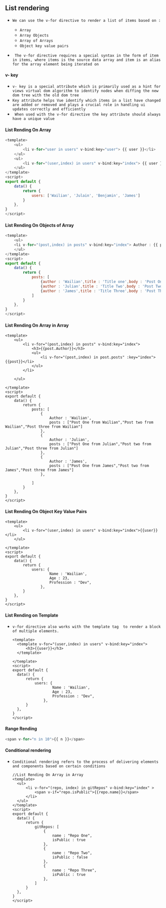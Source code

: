 ## List rendering

- `We can use the v-for directive to render a list of items based on :`
  - `Array `
  - `Array Objects`
  - `Array of Arrays`
  - `Object key value pairs`
  
- ` The v-for directive requires a special syntax in the form of item in items, where items is the source data array and item is an alias for the array element being iterated on`

  

#### v- key

- `v- key is a special attribute which is primarily used as a hint for views virtual dom algorithm to identify nodes when diffing the new dom tree with the old dom tree`
- `Key attribute helps Vue identify which items in a list have changed are added or removed and plays a crucial role in handling ui updates correctly and efficiently`
- ` When used with the v-for directive the key attribute should always have a unique value`





#### List Rending On Array 

```js
<template>
	<ul>
		<li v-for="user in users" v-bind:key="user"> {{ user }}</li>
	</ul>
	<ul>
		<li v-for="(user,index) in users" v-bind:key="index"> {{ user }}</li>
	</ul>
</template>
<script>
export default {
	data() {
		return {
			users: ['Wailian', 'Julain', 'Benjamin', 'James']
		}
	},
}
</script>
```





#### List Rending On Objects of Array  

```js
<template>
	<ul>
	<li v-for="(post,index) in posts" v-bind:key="index"> Author : {{ post.author }}. Title : {{post.title}}</li
	</ul>
</template>
<script>
export default {
	data() {
		return {
			posts: [
				{author : 'Wailian',title : 'Title one',body : 'Post One'},
				{author : 'Julian',title : 'Title Two',body : 'Post Two'},
				{author : 'James',title : 'Title Three',body : 'Post Three'}
			]
		}
	},
}
</script>
```





#### List Rending On Array  in Array

```vue
<template>
	<ul>
		<li v-for="(post,index) in posts" v-bind:key="index">
			<h3>{{post.Author}}</h3>
			<ul>
				<li v-for="(post,index) in post.posts" :key="index">{{post}}</li>
			</ul>
		</li>
	
	</ul>

</template>
<script>
export default {
	data() {
		return {
			posts: [
				{
					Author : 'Wailian',
					posts : ["Post One from Wailian","Post two from Wailian","Post three from Wailian"] 
				},
				{
					Author : 'Julian',
					posts : ["Post One from Julian","Post two from Julian","Post three from Julian"] 
				},
				{
					Author : 'James',
					posts : ["Post One from James","Post two from James","Post three from James"] 
				},

			]
		}
	},
}
</script>
```





#### List Rending On Object Key Value Pairs

```vue
<template>
	<ul>
		<li v-for="(user,index) in users" v-bind:key="index">{{user}}</li>
	</ul>

</template>
<script>
export default {
	data() {
		return {
			users: {
					Name : 'Wailian',
					Age : 23,
					Profession : "Dev",
				},
		}
	},
}
</script>
```





#### List Rending on Template

- `v-for directive also works with the template tag  to render a block of multiple elements.`

  ```vue
  <template>
  	<template v-for="(user,index) in users" v-bind:key="index">
  		<h3>{{user}}</h3>
  	</template>
  
  </template>
  <script>
  export default {
  	data() {
  		return {
  			users: {
  					Name : 'Wailian',
  					Age : 23,
  					Profession : "Dev",
  				},
  		}
  	},
  }
  </script>
  ```

  

  



####  Range Rending

```js
<span v-for="n in 10">{{ n }}</span>
```





#### Conditional rendering

- `Conditional rendering refers to the process of delivering elements and components based on certain conditions`

  ```vue
  //List Rending On Array in Array
  <template>
  	<ul>
  		<li v-for="(repo, index) in gitRepos" v-bind:key="index" >
  			<span v-if="repo.isPublic">{{repo.name}}</span>				
  		</li>
  	</ul>
  </template>
  <script>
  export default {
  	data() {
  		return {
  			gitRepos: [
  				{
  					name : "Repo One",
  					isPublic : true
  				},
  				{
  					name : "Repo Two",
  					isPublic : false
  				},
  				{
  					name : "Repo Three",
  					isPublic : true
  				},
  			]
  		}
  	},
  }
  </script>
  ```

  

